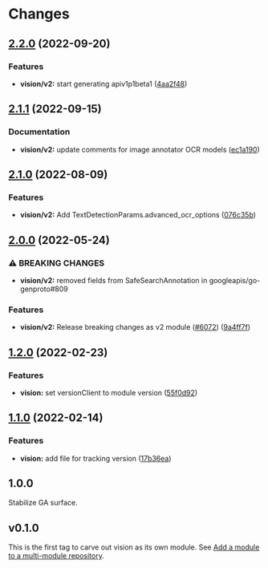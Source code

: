 # Changes

## [2.2.0](https://github.com/googleapis/google-cloud-go/compare/vision/v2.1.1...vision/v2.2.0) (2022-09-20)


### Features

* **vision/v2:** start generating apiv1p1beta1 ([4aa2f48](https://github.com/googleapis/google-cloud-go/commit/4aa2f48eeb2b37124b207d3567f2b66f567797a8))

## [2.1.1](https://github.com/googleapis/google-cloud-go/compare/vision/v2.1.0...vision/v2.1.1) (2022-09-15)


### Documentation

* **vision/v2:** update comments for image annotator OCR models ([ec1a190](https://github.com/googleapis/google-cloud-go/commit/ec1a190abbc4436fcaeaa1421c7d9df624042752))

## [2.1.0](https://github.com/googleapis/google-cloud-go/compare/vision/v2.0.0...vision/v2.1.0) (2022-08-09)


### Features

* **vision/v2:** Add TextDetectionParams.advanced_ocr_options ([076c35b](https://github.com/googleapis/google-cloud-go/commit/076c35b18f80fa14cb3941b294feb829a5c92103))

## [2.0.0](https://github.com/googleapis/google-cloud-go/compare/vision/v1.2.0...vision/v2.0.0) (2022-05-24)


### ⚠ BREAKING CHANGES

* **vision/v2:** removed fields from SafeSearchAnnotation in googleapis/go-genproto#809

### Features

* **vision/v2:** Release breaking changes as v2 module ([#6072](https://github.com/googleapis/google-cloud-go/issues/6072)) ([9a4ff7f](https://github.com/googleapis/google-cloud-go/commit/9a4ff7f694c6ff53c36c6eb9d52ceb9ec118f12c))

## [1.2.0](https://github.com/googleapis/google-cloud-go/compare/vision/v1.1.0...vision/v1.2.0) (2022-02-23)


### Features

* **vision:** set versionClient to module version ([55f0d92](https://github.com/googleapis/google-cloud-go/commit/55f0d92bf112f14b024b4ab0076c9875a17423c9))

## [1.1.0](https://github.com/googleapis/google-cloud-go/compare/vision/v1.0.0...vision/v1.1.0) (2022-02-14)


### Features

* **vision:** add file for tracking version ([17b36ea](https://github.com/googleapis/google-cloud-go/commit/17b36ead42a96b1a01105122074e65164357519e))

## 1.0.0

Stabilize GA surface.

## v0.1.0

This is the first tag to carve out vision as its own module. See
[Add a module to a multi-module repository](https://github.com/golang/go/wiki/Modules#is-it-possible-to-add-a-module-to-a-multi-module-repository).
